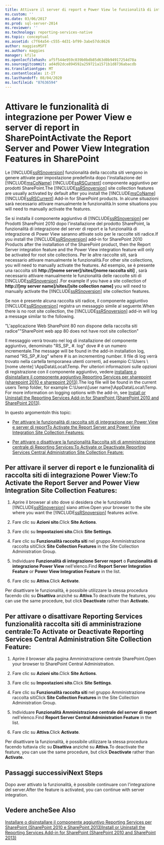 ```yaml
---
title: Attivare il server di report e Power View le funzionalità di integrazione in SharePoint | Microsoft Docs
ms.custom: ''
ms.date: 03/06/2017
ms.prod: sql-server-2014
ms.reviewer: ''
ms.technology: reporting-services-native
ms.topic: conceptual
ms.assetid: c7f64a54-c555-4d31-bf99-3abe57dc8626
author: maggiesMSFT
ms.author: maggies
manager: kfile
ms.openlocfilehash: af5f544e959c039b0bdb85d63d0b94917254d78a
ms.sourcegitcommit: ad4d92dce894592a259721a1571b1d8736abacdb
ms.translationtype: MT
ms.contentlocale: it-IT
ms.lasthandoff: 08/04/2020
ms.locfileid: "87636594"
---
```

# <a name="activate-the-report-server-and-power-view-integration-features-in-sharepoint"></a><span data-ttu-id="a24fa-102">Attivare le funzionalità di integrazione per Power View e server di report in SharePoint</span><span class="sxs-lookup"><span data-stu-id="a24fa-102">Activate the Report Server and Power View Integration Features in SharePoint</span></span>
  <span data-ttu-id="a24fa-103">Le [!INCLUDE[ssRSnoversion](../includes/ssrsnoversion-md.md)] funzionalità della raccolta siti vengono in genere attivate per impostazione predefinita dopo l'installazione del [!INCLUDE[msCoName](../includes/msconame-md.md)] [!INCLUDE[ssRSCurrent](../includes/ssrscurrent-md.md)] componente aggiuntivo per prodotti SharePoint.</span><span class="sxs-lookup"><span data-stu-id="a24fa-103">The [!INCLUDE[ssRSnoversion](../includes/ssrsnoversion-md.md)] site collection features are usually activated by default after you install the [!INCLUDE[msCoName](../includes/msconame-md.md)] [!INCLUDE[ssRSCurrent](../includes/ssrscurrent-md.md)] Add-in for SharePoint products.</span></span> <span data-ttu-id="a24fa-104">In alcune situazioni sarà necessario attivare manualmente le funzionalità.</span><span class="sxs-lookup"><span data-stu-id="a24fa-104">In some situations you will need to manually activate the features.</span></span>  
  
 <span data-ttu-id="a24fa-105">Se si installa il componente aggiuntivo di [!INCLUDE[ssRSnoversion](../includes/ssrsnoversion-md.md)] per Prodotti SharePoint 2010 dopo l'installazione del prodotto SharePoint, la funzionalità di integrazione del server di report e la funzionalità di integrazione di Power View saranno attivate solo per le raccolte siti radice.</span><span class="sxs-lookup"><span data-stu-id="a24fa-105">If you install the [!INCLUDE[ssRSnoversion](../includes/ssrsnoversion-md.md)] add-in for SharePoint 2010 Products after the installation of the SharePoint product, then the Report Server integration feature and the Power View integration feature will only be activated for root site collections.</span></span> <span data-ttu-id="a24fa-106">Per le altre raccolte siti, sarà necessario attivare manualmente le funzionalità.</span><span class="sxs-lookup"><span data-stu-id="a24fa-106">For other site collections, you will need to manually activate the features.</span></span> <span data-ttu-id="a24fa-107">Ad esempio, se è presente una raccolta siti **http://[nome server]/sites/[nome raccolta siti]** , sarà necessario attivare manualmente le funzionalità delle raccolte siti di [!INCLUDE[ssRSnoversion](../includes/ssrsnoversion-md.md)] .</span><span class="sxs-lookup"><span data-stu-id="a24fa-107">For example if you have a site collection of **http://[my server name]/sites/[site collection name]** you will need to manually activate the [!INCLUDE[ssRSnoversion](../includes/ssrsnoversion-md.md)] site collection features.</span></span>  
  
 <span data-ttu-id="a24fa-108">Se non è presente alcuna raccolta siti radice, il componente aggiuntivo [!INCLUDE[ssRSnoversion](../includes/ssrsnoversion-md.md)] registra un messaggio simile al seguente.</span><span class="sxs-lookup"><span data-stu-id="a24fa-108">When there is no root site collection, the [!INCLUDE[ssRSnoversion](../includes/ssrsnoversion-md.md)] add-in will log a message similar to the following.</span></span>  
  
 <span data-ttu-id="a24fa-109">"L'applicazione Web SharePoint 80 non dispone della raccolta siti radice"</span><span class="sxs-lookup"><span data-stu-id="a24fa-109">"SharePoint web app 80 does not have root site collection"</span></span>  
  
 <span data-ttu-id="a24fa-110">Il messaggio verrà trovato nel log di installazione del componente aggiuntivo, denominato "RS_SP_ #. log" dove # è un numero incrementale.</span><span class="sxs-lookup"><span data-stu-id="a24fa-110">The message will be found in the add-in installation log, named "RS_SP_#.log" where # is an incrementing number.</span></span> <span data-ttu-id="a24fa-111">Il file di log verrà trovato nella cartella temporanea utenti correnti, ad esempio C:\Users \\ [nome utente] \AppData\Local\Temp. Per ulteriori informazioni sulle opzioni di registrazione con il componente aggiuntivo, vedere [installare o disinstallare il componente aggiuntivo Reporting Services per sharepoint &#40;sharepoint 2010 e sharepoint 2013&#41;](install-windows/install-or-uninstall-the-reporting-services-add-in-for-sharepoint.md).</span><span class="sxs-lookup"><span data-stu-id="a24fa-111">The log file will be found in the current users Temp folder, for example C:\Users\\[user name]\AppData\Local\Temp. For more information on logging options with the add-in, see [Install or Uninstall the Reporting Services Add-in for SharePoint &#40;SharePoint 2010 and SharePoint 2013&#41;](install-windows/install-or-uninstall-the-reporting-services-add-in-for-sharepoint.md).</span></span>  
  
 <span data-ttu-id="a24fa-112">In questo argomento</span><span class="sxs-lookup"><span data-stu-id="a24fa-112">In this topic:</span></span>  
  
-   [<span data-ttu-id="a24fa-113">Per attivare le funzionalità di raccolta siti di integrazione per Power View e server di report</span><span class="sxs-lookup"><span data-stu-id="a24fa-113">To Activate the Report Server and Power View Integration Site Collection Features:</span></span>](#bkmk_features)  
  
-   [<span data-ttu-id="a24fa-114">Per attivare o disattivare la funzionalità Raccolta siti di amministrazione centrale di Reporting Services:</span><span class="sxs-lookup"><span data-stu-id="a24fa-114">To Activate or Deactivate Reporting Services Central Administration Site Collection Feature:</span></span>](#bkmk_centraladmin)  
  
##  <a name="to-activate-the-report-server-and-power-view-integration-site-collection-features"></a><a name="bkmk_features"></a><span data-ttu-id="a24fa-115">Per attivare il server di report e le funzionalità di raccolta siti di integrazione Power View:</span><span class="sxs-lookup"><span data-stu-id="a24fa-115">To Activate the Report Server and Power View Integration Site Collection Features:</span></span>  
  
1.  <span data-ttu-id="a24fa-116">Aprire il browser al sito dove si desidera che le funzionalità [!INCLUDE[ssRSnoversion](../includes/ssrsnoversion-md.md)] siano attive.</span><span class="sxs-lookup"><span data-stu-id="a24fa-116">Open your browser to the site where you want the [!INCLUDE[ssRSnoversion](../includes/ssrsnoversion-md.md)] features active.</span></span>  
  
2.  <span data-ttu-id="a24fa-117">Fare clic su **Azioni sito**.</span><span class="sxs-lookup"><span data-stu-id="a24fa-117">Click **Site Actions**.</span></span>  
  
3.  <span data-ttu-id="a24fa-118">Fare clic su **Impostazioni sito**.</span><span class="sxs-lookup"><span data-stu-id="a24fa-118">Click **Site Settings**.</span></span>  
  
4.  <span data-ttu-id="a24fa-119">Fare clic su **Funzionalità raccolta siti** nel gruppo Amministrazione raccolta siti</span><span class="sxs-lookup"><span data-stu-id="a24fa-119">Click **Site Collection Features** in the Site Collection Administration Group.</span></span>  
  
5.  <span data-ttu-id="a24fa-120">Individuare **Funzionalità di integrazione Server report** o **Funzionalità di integrazione Power View** nell'elenco.</span><span class="sxs-lookup"><span data-stu-id="a24fa-120">Find **Report Server Integration Feature** or **Power View Integration Feature** in the list.</span></span>  
  
6.  <span data-ttu-id="a24fa-121">Fare clic su **Attiva**.</span><span class="sxs-lookup"><span data-stu-id="a24fa-121">Click **Activate**.</span></span>  
  
 <span data-ttu-id="a24fa-122">Per disattivare le funzionalità, è possibile utilizzare la stessa procedura facendo clic su **Disattiva** anziché su **Attiva**.</span><span class="sxs-lookup"><span data-stu-id="a24fa-122">To deactivate the features, you can use the same procedure, but click **Deactivate** rather than **Activate.**</span></span>  
  
##  <a name="to-activate-or-deactivate-reporting-services-central-administration-site-collection-feature"></a><a name="bkmk_centraladmin"></a><span data-ttu-id="a24fa-123">Per attivare o disattivare Reporting Services funzionalità raccolta siti di amministrazione centrale:</span><span class="sxs-lookup"><span data-stu-id="a24fa-123">To Activate or Deactivate Reporting Services Central Administration Site Collection Feature:</span></span>  
  
1.  <span data-ttu-id="a24fa-124">Aprire il browser alla pagina Amministrazione centrale SharePoint.</span><span class="sxs-lookup"><span data-stu-id="a24fa-124">Open your browser to SharePoint Central Administration.</span></span>  
  
2.  <span data-ttu-id="a24fa-125">Fare clic su **Azioni sito**.</span><span class="sxs-lookup"><span data-stu-id="a24fa-125">Click **Site Actions**.</span></span>  
  
3.  <span data-ttu-id="a24fa-126">Fare clic su **Impostazioni sito**.</span><span class="sxs-lookup"><span data-stu-id="a24fa-126">Click **Site Settings**.</span></span>  
  
4.  <span data-ttu-id="a24fa-127">Fare clic su **Funzionalità raccolta siti** nel gruppo Amministrazione raccolta siti</span><span class="sxs-lookup"><span data-stu-id="a24fa-127">Click **Site Collection Features** in the Site Collection Administration Group.</span></span>  
  
5.  <span data-ttu-id="a24fa-128">Individuare **Funzionalità Amministrazione centrale del server di report** nell'elenco.</span><span class="sxs-lookup"><span data-stu-id="a24fa-128">Find **Report Server Central Administration Feature** in the list.</span></span>  
  
6.  <span data-ttu-id="a24fa-129">Fare clic su **Attiva**.</span><span class="sxs-lookup"><span data-stu-id="a24fa-129">Click **Activate**.</span></span>  
  
 <span data-ttu-id="a24fa-130">Per disattivare la funzionalità, è possibile utilizzare la stessa procedura facendo tuttavia clic su **Disattiva** anziché su **Attiva.**</span><span class="sxs-lookup"><span data-stu-id="a24fa-130">To deactivate the feature, you can use the same procedure, but click **Deactivate** rather than **Activate.**</span></span>  
  
## <a name="next-steps"></a><span data-ttu-id="a24fa-131">Passaggi successivi</span><span class="sxs-lookup"><span data-stu-id="a24fa-131">Next Steps</span></span>  
 <span data-ttu-id="a24fa-132">Dopo aver attivato la funzionalità, è possibile continuare con l'integrazione del server.</span><span class="sxs-lookup"><span data-stu-id="a24fa-132">After the feature is activated, you can continue with server integration.</span></span>  
  
## <a name="see-also"></a><span data-ttu-id="a24fa-133">Vedere anche</span><span class="sxs-lookup"><span data-stu-id="a24fa-133">See Also</span></span>  
 [<span data-ttu-id="a24fa-134">Installare o disinstallare il componente aggiuntivo Reporting Services per SharePoint &#40;SharePoint 2010 e SharePoint 2013&#41;</span><span class="sxs-lookup"><span data-stu-id="a24fa-134">Install or Uninstall the Reporting Services Add-in for SharePoint &#40;SharePoint 2010 and SharePoint 2013&#41;</span></span>](install-windows/install-or-uninstall-the-reporting-services-add-in-for-sharepoint.md)  
  
  
